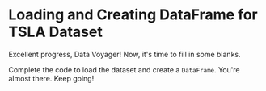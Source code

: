 # Loading and Creating DataFrame for TSLA Dataset

Excellent progress, Data Voyager! Now, it's time to fill in some blanks.

Complete the code to load the dataset and create a `DataFrame`. You're almost there. Keep going!
